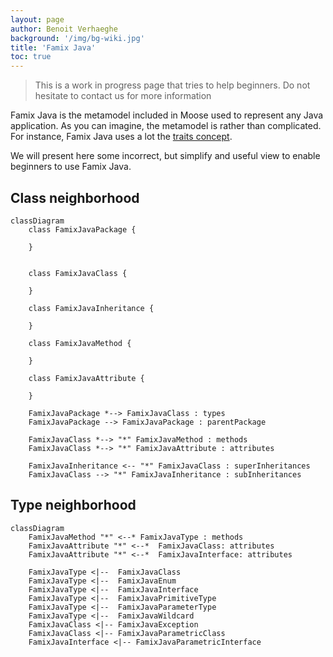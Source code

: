 ```yaml
---
layout: page
author: Benoit Verhaeghe
background: '/img/bg-wiki.jpg'
title: 'Famix Java'
toc: true
---
```


> This is a work in progress page that tries to help beginners. Do not hesitate to contact us for more information

Famix Java is the metamodel included in Moose used to represent any Java application.
As you can imagine, the metamodel is rather than complicated.
For instance, Famix Java uses a lot the [traits concept](/Developers/predefinedEntities).

We will present here some incorrect, but simplify and useful view to enable beginners to use Famix Java.

## Class neighborhood

```mermaid
classDiagram
    class FamixJavaPackage {

    }


    class FamixJavaClass {

    }

    class FamixJavaInheritance {

    }

    class FamixJavaMethod {
        
    }

    class FamixJavaAttribute {
        
    }

    FamixJavaPackage *--> FamixJavaClass : types
    FamixJavaPackage --> FamixJavaPackage : parentPackage

    FamixJavaClass *--> "*" FamixJavaMethod : methods
    FamixJavaClass *--> "*" FamixJavaAttribute : attributes

    FamixJavaInheritance <-- "*" FamixJavaClass : superInheritances
    FamixJavaClass --> "*" FamixJavaInheritance : subInheritances
```

## Type neighborhood

```mermaid
classDiagram
    FamixJavaMethod "*" <--* FamixJavaType : methods
    FamixJavaAttribute "*" <--*  FamixJavaClass: attributes
    FamixJavaAttribute "*" <--*  FamixJavaInterface: attributes

    FamixJavaType <|--  FamixJavaClass
    FamixJavaType <|--  FamixJavaEnum
    FamixJavaType <|--  FamixJavaInterface
    FamixJavaType <|--  FamixJavaPrimitiveType
    FamixJavaType <|--  FamixJavaParameterType
    FamixJavaType <|--  FamixJavaWildcard
    FamixJavaClass <|-- FamixJavaException
    FamixJavaClass <|-- FamixJavaParametricClass
    FamixJavaInterface <|-- FamixJavaParametricInterface
```
